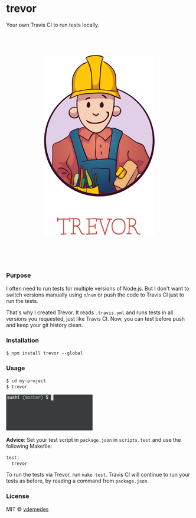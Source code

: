 # trevor

Your own Travis CI to run tests locally.

<h1 align="center">
  <br>
  <img width="300" src="media/logo.png">
  <br>
  <br>
  <br>
</h1>


### Purpose

I often need to run tests for multiple versions of Node.js.
But I don't want to switch versions manually using `n`/`nvm` or push the code to Travis CI just to run the tests.

That's why I created Trevor. It reads `.travis.yml` and runs tests in all versions you requested, just like Travis CI.
Now, you can test before push and keep your git history clean.


### Installation

```
$ npm install trevor --global
```


### Usage

```
$ cd my-project
$ trevor
```

![](media/demo.gif)

**Advice**: Set your test script in `package.json` in `scripts.test` and use the following Makefile:

```
test:
  trevor
```

To run the tests via Trevor, run `make test`. Travis CI will continue to run your tests as before, by reading a command from `package.json`.


### License

MIT © [vdemedes](https://github.com/vdemedes)
